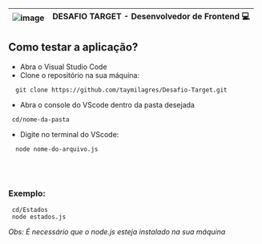 | ![image](https://github.com/user-attachments/assets/387b5b1e-49fd-424e-986e-8fe78918829a) | **DESAFIO TARGET - Desenvolvedor de Frontend 💻** |
|-----------------------------------------------|-------------------|


## Como testar a aplicação?

- Abra o Visual Studio Code
- Clone o repositório na sua máquina:
 
```
  git clone https://github.com/taymilagres/Desafio-Target.git
```

- Abra o console do VScode dentro da pasta desejada

 ```
  cd/nome-da-pasta
```

- Digite no terminal do VScode:
```
  node nome-do-arquivo.js
```
<br><br>

### Exemplo:
```
 cd/Estados
 node estados.js
```

_Obs: É necessário que o node.js esteja instalado na sua máquina_


